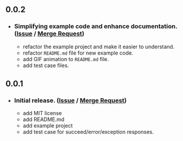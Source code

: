 ## 0.0.2

- ### Simplifying example code and enhance documentation. ([Issue](https://github.com/esmaeil-ahmadipour/ip_detector/issues/3) / [Merge Request](https://github.com/esmaeil-ahmadipour/ip_detector/pull/4))
  - refactor the example project and make it easier to understand.
  - refactor `README.md` file for new example code.
  - add GIF animation to `README.md` file.
  - add test case files.

## 0.0.1

- ### Initial release. ([Issue](https://github.com/esmaeil-ahmadipour/ip_detector/issues/1) / [Merge Request](https://github.com/esmaeil-ahmadipour/ip_detector/pull/2))
    - add MIT license
    - add README.md
    - add example project
    - add test case for succeed/error/exception responses.
